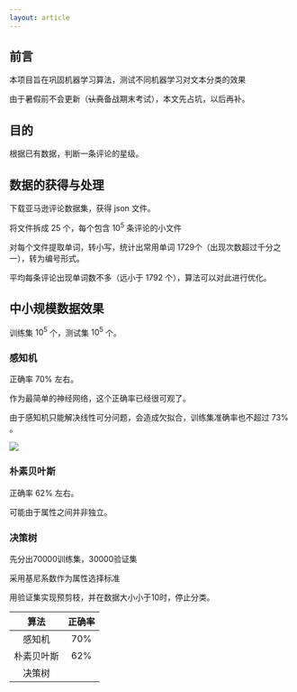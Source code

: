 ```yaml
---
layout: article
---
```


## 前言

本项目旨在巩固机器学习算法，测试不同机器学习对文本分类的效果

由于暑假前不会更新（~~认真~~备战期末考试），本文先占坑，以后再补。

## 目的

根据已有数据，判断一条评论的星级。

## 数据的获得与处理

下载亚马逊评论数据集，获得 json 文件。

将文件拆成  $25$ 个，每个包含 $10^5$​ 条评论的小文件

对每个文件提取单词，转小写，统计出常用单词 $1729$​ 个（出现次数超过千分之一），转为编号形式。

平均每条评论出现单词数不多（远小于 $1792$ 个），算法可以对此进行优化。

## 中小规模数据效果

训练集 $10^5$ 个，测试集 $10^5$ 个。

### 感知机

正确率 $70\%$ 左右。

作为最简单的神经网络，这个正确率已经很可观了。

由于感知机只能解决线性可分问题，会造成欠拟合，训练集准确率也不超过 $73\%$​ 。

![](https://cdn.luogu.com.cn/upload/image_hosting/yqwq6u1q.png)



### 朴素贝叶斯

正确率 $62\%$ 左右。

可能由于属性之间并非独立。




### 决策树

先分出70000训练集，30000验证集

采用基尼系数作为属性选择标准

用验证集实现预剪枝，并在数据大小小于10时，停止分类。


|    算法    | 正确率 |
| :--------: | :----: |
|   感知机   |  70%   |
| 朴素贝叶斯 |  62%   |
|   决策树   |        |


